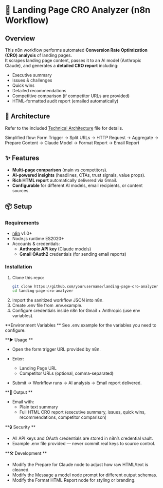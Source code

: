 # 🚀 Landing Page CRO Analyzer (n8n Workflow)

## Overview
This n8n workflow performs automated **Conversion Rate Optimization (CRO) analysis** of landing pages.  
It scrapes landing page content, passes it to an AI model (Anthropic Claude), and generates a **detailed CRO report** including:
- Executive summary  
- Issues & challenges  
- Quick wins  
- Detailed recommendations  
- Competitive comparison (if competitor URLs are provided)  
- HTML-formatted audit report (emailed automatically)  

## 🔧 Architecture
Refer to the included [Technical Architecture](./Technical-Architecture.md) file for details.  

Simplified flow:
Form Trigger → Split URLs → HTTP Request → Aggregate → Prepare Content → Claude Model → Format Report → Email Report

## ✨ Features
- **Multi-page comparison** (main vs competitors).  
- **AI-powered insights** (headlines, CTAs, trust signals, value props).  
- **Rich HTML report** automatically delivered via Gmail.  
- **Configurable** for different AI models, email recipients, or content sources.  

## 📦 Setup

### Requirements
- [n8n](https://n8n.io) v1.0+  
- Node.js runtime ES2020+  
- Accounts & credentials:
  - **Anthropic API key** (Claude models)  
  - **Gmail OAuth2** credentials (for sending email reports)

### Installation
1. Clone this repo:
   ```bash
   git clone https://github.com/yourusername/landing-page-cro-analyzer.git
   cd landing-page-cro-analyzer

2. Import the sanitized workflow JSON into n8n.
3. Create .env file from .env.example.
4. Configure credentials inside n8n for Gmail + Anthropic (use env variables).

**Environment Variables
**
See .env.example for the variables you need to configure.

**▶️ Usage
**
- Open the form trigger URL provided by n8n.

- Enter:

  - Landing Page URL
  - Competitor URLs (optional, comma-separated)

- Submit → Workflow runs → AI analysis → Email report delivered.

**📧 Output
**
- Email with:
  - Plain text summary
  - Full HTML CRO report (executive summary, issues, quick wins, recommendations, competitor comparison)

**🔒 Security
**
- All API keys and OAuth credentials are stored in n8n’s credential vault.
- Example .env file provided — never commit real keys to source control.

**🛠️ Development
**
- Modify the Prepare for Claude node to adjust how raw HTML/text is cleaned.
- Modify the Message a model node prompt for different output schemas.
- Modify the Format HTML Report node for styling or branding.
